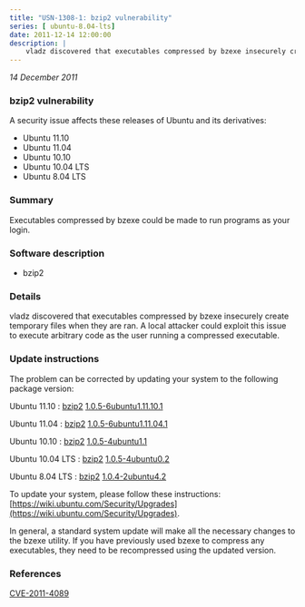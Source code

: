 ```yaml
---
title: "USN-1308-1: bzip2 vulnerability"
series: [ ubuntu-8.04-lts]
date: 2011-12-14 12:00:00
description: |
    vladz discovered that executables compressed by bzexe insecurely create temporary files when they are ran. A local attacker could exploit this issue to execute arbitrary code as the user running a compressed executable. 
--- 
```

 
 

*14 December 2011*

### bzip2 vulnerability

A security issue affects these releases of Ubuntu and its derivatives:

* Ubuntu 11.10
* Ubuntu 11.04
* Ubuntu 10.10
* Ubuntu 10.04 LTS
* Ubuntu 8.04 LTS

### Summary

Executables compressed by bzexe could be made to run programs as your login.

### Software description

* bzip2 

### Details

vladz discovered that executables compressed by bzexe insecurely create temporary files when they are ran. A local attacker could exploit this issue to execute arbitrary code as the user running a compressed executable. 

### Update instructions

The problem can be corrected by updating your system to the following package version:

Ubuntu 11.10
 : [bzip2](https://launchpad.net/ubuntu/+source/bzip2) <span> [1.0.5-6ubuntu1.11.10.1](https://launchpad.net/ubuntu/+source/bzip2/1.0.5-6ubuntu1.11.10.1) </span> 

Ubuntu 11.04
 : [bzip2](https://launchpad.net/ubuntu/+source/bzip2) <span> [1.0.5-6ubuntu1.11.04.1](https://launchpad.net/ubuntu/+source/bzip2/1.0.5-6ubuntu1.11.04.1) </span> 

Ubuntu 10.10
 : [bzip2](https://launchpad.net/ubuntu/+source/bzip2) <span> [1.0.5-4ubuntu1.1](https://launchpad.net/ubuntu/+source/bzip2/1.0.5-4ubuntu1.1) </span> 

Ubuntu 10.04 LTS
 : [bzip2](https://launchpad.net/ubuntu/+source/bzip2) <span> [1.0.5-4ubuntu0.2](https://launchpad.net/ubuntu/+source/bzip2/1.0.5-4ubuntu0.2) </span> 

Ubuntu 8.04 LTS
 : [bzip2](https://launchpad.net/ubuntu/+source/bzip2) <span> [1.0.4-2ubuntu4.2](https://launchpad.net/ubuntu/+source/bzip2/1.0.4-2ubuntu4.2) </span> 

To update your system, please follow these instructions: [https://wiki.ubuntu.com/Security/Upgrades](https://wiki.ubuntu.com/Security/Upgrades).

In general, a standard system update will make all the necessary changes to the bzexe utility. If you have previously used bzexe to compress any executables, they need to be recompressed using the updated version. 

### References

 
 [CVE-2011-4089](http://people.ubuntu.com/~ubuntu-security/cve/CVE-2011-4089)
 

